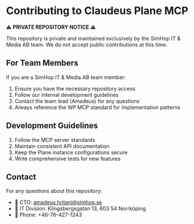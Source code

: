 # Contributing to Claudeus Plane MCP

⚠️ **PRIVATE REPOSITORY NOTICE** ⚠️

This repository is private and maintained exclusively by the SimHop IT & Media AB team. We do not accept public contributions at this time.

## For Team Members

If you are a SimHop IT & Media AB team member:

1. Ensure you have the necessary repository access
2. Follow our internal development guidelines
3. Contact the team lead (Amadeus) for any questions
4. Always reference the WP MCP standard for implementation patterns

## Development Guidelines

1. Follow the MCP server standards
2. Maintain consistent API documentation
3. Keep the Plane instance configurations secure
4. Write comprehensive tests for new features

## Contact

For any questions about this repository:

- 📧 CTO: amadeus.hritani@simhop.se
- 📍 IT Division: Klingsbergsgatan 13, 603 54 Norrköping
- 📱 Phone: +46-76-427-1243 